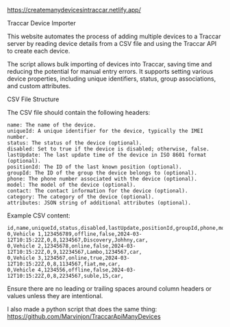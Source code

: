 https://createmanydevicesintraccar.netlify.app/

Traccar Device Importer


This website automates the process of adding multiple devices to a Traccar server by reading device details from a CSV file and using the Traccar API to create each device.


The script allows bulk importing of devices into Traccar, saving time and reducing the potential for manual entry errors. It supports setting various device properties, including unique identifiers, status, group associations, and custom attributes.



CSV File Structure

The CSV file should contain the following headers:

    name: The name of the device.
    uniqueId: A unique identifier for the device, typically the IMEI number.
    status: The status of the device (optional).
    disabled: Set to true if the device is disabled; otherwise, false.
    lastUpdate: The last update time of the device in ISO 8601 format (optional).
    positionId: The ID of the last known position (optional).
    groupId: The ID of the group the device belongs to (optional).
    phone: The phone number associated with the device (optional).
    model: The model of the device (optional).
    contact: The contact information for the device (optional).
    category: The category of the device (optional).
    attributes: JSON string of additional attributes (optional).

Example CSV content:

    id,name,uniqueId,status,disabled,lastUpdate,positionId,groupId,phone,model,contact,category,attributes
    0,Vehicle 1,123456789,offline,false,2024-03-12T10:15:22Z,0,8,1234567,Discovery,Johhny,car,
    0,Vehicle 2,12345678,online,false,2024-03-12T10:15:22Z,0,9,12234567,Lambo,1234567,car,
    0,Vehicle 3,1234567,online,true,2024-03-12T10:15:22Z,0,8,1134567,fiat,me,car,
    0,Vehicle 4,1234556,offline,false,2024-03-12T10:15:22Z,0,8,2234567,suble,15,car,

Ensure there are no leading or trailing spaces around column headers or values unless they are intentional.


I also made a python script that does the same thing:
https://github.com/Marvinjon/TraccarApiManyDevices
